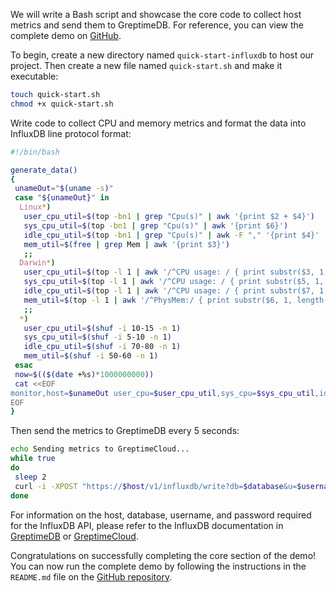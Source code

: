 We will write a Bash script and showcase the core code to collect host metrics and send them to GreptimeDB. For reference, you can view the complete demo on [GitHub](https://github.com/GreptimeCloudStarters/quick-start-influxdb-line-protocol).

To begin, create a new directory named `quick-start-influxdb` to host our project. Then create a new file named `quick-start.sh` and make it executable:

```bash
touch quick-start.sh
chmod +x quick-start.sh
```

Write code to collect CPU and memory metrics and format the data into InfluxDB line protocol format:

```bash
#!/bin/bash

generate_data()
{
 unameOut="$(uname -s)"
 case "${unameOut}" in
  Linux*)
   user_cpu_util=$(top -bn1 | grep "Cpu(s)" | awk '{print $2 + $4}')
   sys_cpu_util=$(top -bn1 | grep "Cpu(s)" | awk '{print $6}')
   idle_cpu_util=$(top -bn1 | grep "Cpu(s)" | awk -F "," '{print $4}' | awk -F " " '{print $1}')
   mem_util=$(free | grep Mem | awk '{print $3}')
   ;;
  Darwin*)
   user_cpu_util=$(top -l 1 | awk '/^CPU usage: / { print substr($3, 1, length($3)-1) }')
   sys_cpu_util=$(top -l 1 | awk '/^CPU usage: / { print substr($5, 1, length($5)-1) }')
   idle_cpu_util=$(top -l 1 | awk '/^CPU usage: / { print substr($7, 1, length($7)-1) }')
   mem_util=$(top -l 1 | awk '/^PhysMem:/ { print substr($6, 1, length($6)-1) }')
   ;;
  *)
   user_cpu_util=$(shuf -i 10-15 -n 1)
   sys_cpu_util=$(shuf -i 5-10 -n 1)
   idle_cpu_util=$(shuf -i 70-80 -n 1)
   mem_util=$(shuf -i 50-60 -n 1)
 esac
 now=$(($(date +%s)*1000000000))
 cat <<EOF
monitor,host=$unameOut user_cpu=$user_cpu_util,sys_cpu=$sys_cpu_util,idle_cpu=$idle_cpu_util,memory=$mem_util $now
EOF
}
```

Then send the metrics to GreptimeDB every 5 seconds:

```sh
echo Sending metrics to GreptimeCloud...
while true
do
 sleep 2
 curl -i -XPOST "https://$host/v1/influxdb/write?db=$database&u=$username&p=$password" --data-binary "$(generate_data)"
done
```

For information on the host, database, username, and password required for the InfluxDB API, please refer to the InfluxDB documentation in [GreptimeDB](/en/v0.3/user-guide/clients/influxdb-line.md) or [GreptimeCloud](/en/v0.3/greptimecloud/integrations/influxdb.md).

Congratulations on successfully completing the core section of the demo! You can now run the complete demo by following the instructions in the `README.md` file on the [GitHub repository](https://github.com/GreptimeCloudStarters/quick-start-influxdb-line-protocol).
